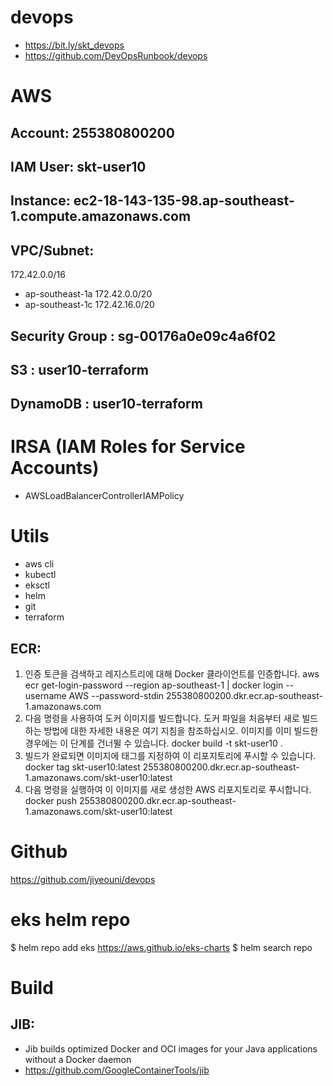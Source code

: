 # devops 
- https://bit.ly/skt_devops
- https://github.com/DevOpsRunbook/devops

# AWS
## Account: 255380800200
## IAM User: skt-user10
## Instance:  ec2-18-143-135-98.ap-southeast-1.compute.amazonaws.com
## VPC/Subnet: 
172.42.0.0/16
-   ap-southeast-1a 172.42.0.0/20
-   ap-southeast-1c 172.42.16.0/20

## Security Group : sg-00176a0e09c4a6f02    

## S3 : user10-terraform
## DynamoDB : user10-terraform

# IRSA (IAM Roles for Service Accounts)
- AWSLoadBalancerControllerIAMPolicy


# Utils
- aws cli
- kubectl
- eksctl
- helm
- git 
- terraform

## ECR:
1. 인증 토큰을 검색하고 레지스트리에 대해 Docker 클라이언트를 인증합니다.
aws ecr get-login-password --region ap-southeast-1 | docker login --username AWS --password-stdin 255380800200.dkr.ecr.ap-southeast-1.amazonaws.com
2. 다음 명령을 사용하여 도커 이미지를 빌드합니다. 도커 파일을 처음부터 새로 빌드하는 방법에 대한 자세한 내용은 여기  지침을 참조하십시오. 이미지를 이미 빌드한 경우에는 이 단계를 건너뛸 수 있습니다.
docker build -t skt-user10 .
3. 빌드가 완료되면 이미지에 태그를 지정하여 이 리포지토리에 푸시할 수 있습니다.
docker tag skt-user10:latest 255380800200.dkr.ecr.ap-southeast-1.amazonaws.com/skt-user10:latest
4. 다음 명령을 실행하여 이 이미지를 새로 생성한 AWS 리포지토리로 푸시합니다.
docker push 255380800200.dkr.ecr.ap-southeast-1.amazonaws.com/skt-user10:latest



# Github
https://github.com/jiyeouni/devops


# eks helm repo
$ helm repo add eks https://aws.github.io/eks-charts
$ helm search repo

# Build
## JIB: 
- Jib builds optimized Docker and OCI images for your Java applications without a Docker daemon
- https://github.com/GoogleContainerTools/jib